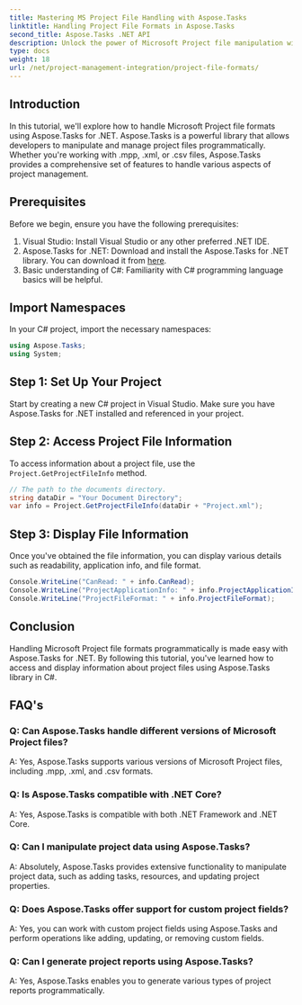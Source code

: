 ```yaml
---
title: Mastering MS Project File Handling with Aspose.Tasks
linktitle: Handling Project File Formats in Aspose.Tasks
second_title: Aspose.Tasks .NET API
description: Unlock the power of Microsoft Project file manipulation with Aspose.Tasks for .NET. Dive into seamless integration and management.
type: docs
weight: 18
url: /net/project-management-integration/project-file-formats/
---
```

## Introduction
In this tutorial, we'll explore how to handle Microsoft Project file formats using Aspose.Tasks for .NET. Aspose.Tasks is a powerful library that allows developers to manipulate and manage project files programmatically. Whether you're working with .mpp, .xml, or .csv files, Aspose.Tasks provides a comprehensive set of features to handle various aspects of project management.
## Prerequisites
Before we begin, ensure you have the following prerequisites:
1. Visual Studio: Install Visual Studio or any other preferred .NET IDE.
2. Aspose.Tasks for .NET: Download and install the Aspose.Tasks for .NET library. You can download it from [here](https://releases.aspose.com/tasks/net/).
3. Basic understanding of C#: Familiarity with C# programming language basics will be helpful.

## Import Namespaces
In your C# project, import the necessary namespaces:
```csharp
using Aspose.Tasks;
using System;

```
## Step 1: Set Up Your Project
Start by creating a new C# project in Visual Studio. Make sure you have Aspose.Tasks for .NET installed and referenced in your project.
## Step 2: Access Project File Information
To access information about a project file, use the `Project.GetProjectFileInfo` method.
```csharp
// The path to the documents directory.
string dataDir = "Your Document Directory";
var info = Project.GetProjectFileInfo(dataDir + "Project.xml");
```
## Step 3: Display File Information
Once you've obtained the file information, you can display various details such as readability, application info, and file format.
```csharp
Console.WriteLine("CanRead: " + info.CanRead);
Console.WriteLine("ProjectApplicationInfo: " + info.ProjectApplicationInfo);
Console.WriteLine("ProjectFileFormat: " + info.ProjectFileFormat);
```

## Conclusion
Handling Microsoft Project file formats programmatically is made easy with Aspose.Tasks for .NET. By following this tutorial, you've learned how to access and display information about project files using Aspose.Tasks library in C#.
## FAQ's
### Q: Can Aspose.Tasks handle different versions of Microsoft Project files?
A: Yes, Aspose.Tasks supports various versions of Microsoft Project files, including .mpp, .xml, and .csv formats.
### Q: Is Aspose.Tasks compatible with .NET Core?
A: Yes, Aspose.Tasks is compatible with both .NET Framework and .NET Core.
### Q: Can I manipulate project data using Aspose.Tasks?
A: Absolutely, Aspose.Tasks provides extensive functionality to manipulate project data, such as adding tasks, resources, and updating project properties.
### Q: Does Aspose.Tasks offer support for custom project fields?
A: Yes, you can work with custom project fields using Aspose.Tasks and perform operations like adding, updating, or removing custom fields.
### Q: Can I generate project reports using Aspose.Tasks?
A: Yes, Aspose.Tasks enables you to generate various types of project reports programmatically.
